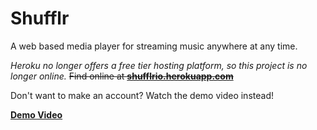 # Shufflr
A web based media player for streaming music anywhere at any time.

_Heroku no longer offers a free tier hosting platform, so this project is no longer online._
~~Find online at **[shufflrio.herokuapp.com](https://shufflrio.herokuapp.com)**~~


Don't want to make an account? Watch the demo video instead!

**[Demo Video](https://www.youtube.com/watch?v=NDFsNggz2FE)**
